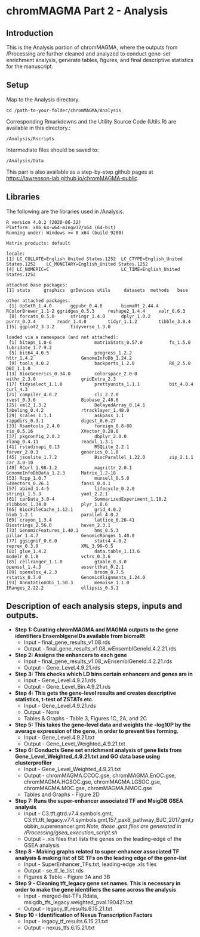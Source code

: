 # chromMAGMA Part 2 - Analysis

## Introduction
This is the Analysis portion of chromMAGMA, where the outputs from /Processing are further cleaned and analyzed to conduct gene-set enrichment analysis, generate tables, figures, and final descriptive statistics for the manuscript.

## Setup 
Map to the Analysis directory. 
```
cd /path-to-your-folder/chromMAGMA/Analysis
```
Corresponding Rmarkdowns and the Utility Source Code (Utils.R) are available in this directory.:

```
/Analysis/Rscripts
```
Intermediate files should be saved to:

```
/Analysis/Data
```
This part is also available as a step-by-step github pages at https://lawrenson-lab.github.io/chromMAGMA-public.

## Libraries
The following are the libraries used in /Analysis.
```
R version 4.0.2 (2020-06-22)
Platform: x86_64-w64-mingw32/x64 (64-bit)
Running under: Windows >= 8 x64 (build 9200)

Matrix products: default

locale:
[1] LC_COLLATE=English_United States.1252  LC_CTYPE=English_United States.1252    LC_MONETARY=English_United States.1252
[4] LC_NUMERIC=C                           LC_TIME=English_United States.1252    

attached base packages:
[1] stats     graphics  grDevices utils     datasets  methods   base     

other attached packages:
 [1] UpSetR_1.4.0       ggpubr_0.4.0       biomaRt_2.44.4     RColorBrewer_1.1-2 ggridges_0.5.3     reshape2_1.4.4     valr_0.6.3        
 [8] forcats_0.5.0      stringr_1.4.0      dplyr_1.0.2        purrr_0.3.4        readr_1.4.0        tidyr_1.1.2        tibble_3.0.4      
[15] ggplot2_3.3.2      tidyverse_1.3.0   

loaded via a namespace (and not attached):
 [1] bitops_1.0-6                matrixStats_0.57.0          fs_1.5.0                    lubridate_1.7.9.2          
 [5] bit64_4.0.5                 progress_1.2.2              httr_1.4.2                  GenomeInfoDb_1.24.2        
 [9] tools_4.0.2                 backports_1.2.0             R6_2.5.0                    DBI_1.1.0                  
[13] BiocGenerics_0.34.0         colorspace_2.0-0            withr_2.3.0                 gridExtra_2.3              
[17] tidyselect_1.1.0            prettyunits_1.1.1           bit_4.0.4                   curl_4.3                   
[21] compiler_4.0.2              cli_2.2.0                   rvest_0.3.6                 Biobase_2.48.0             
[25] xml2_1.3.2                  DelayedArray_0.14.1         labeling_0.4.2              rtracklayer_1.48.0         
[29] scales_1.1.1                askpass_1.1                 rappdirs_0.3.1              digest_0.6.27              
[33] Rsamtools_2.4.0             foreign_0.8-80              rio_0.5.16                  XVector_0.28.0             
[37] pkgconfig_2.0.3             dbplyr_2.0.0                rlang_0.4.11                readxl_1.3.1               
[41] rstudioapi_0.13             RSQLite_2.2.1               farver_2.0.3                generics_0.1.0             
[45] jsonlite_1.7.2              BiocParallel_1.22.0         zip_2.1.1                   car_3.0-10                 
[49] RCurl_1.98-1.2              magrittr_2.0.1              GenomeInfoDbData_1.2.3      Matrix_1.2-18              
[53] Rcpp_1.0.7                  munsell_0.5.0               S4Vectors_0.26.1            fansi_0.4.1                
[57] abind_1.4-5                 lifecycle_0.2.0             stringi_1.5.3               yaml_2.2.1                 
[61] carData_3.0-4               SummarizedExperiment_1.18.2 zlibbioc_1.34.0             plyr_1.8.6                 
[65] BiocFileCache_1.12.1        grid_4.0.2                  blob_1.2.1                  parallel_4.0.2             
[69] crayon_1.3.4                lattice_0.20-41             Biostrings_2.56.0           haven_2.3.1                
[73] GenomicFeatures_1.40.1      hms_0.5.3                   pillar_1.4.7                GenomicRanges_1.40.0       
[77] ggsignif_0.6.0              stats4_4.0.2                reprex_0.3.0                XML_3.99-0.5               
[81] glue_1.4.2                  data.table_1.13.6           modelr_0.1.8                vctrs_0.3.6                
[85] cellranger_1.1.0            gtable_0.3.0                openssl_1.4.3               assertthat_0.2.1           
[89] openxlsx_4.2.3              broom_0.7.5                 rstatix_0.7.0               GenomicAlignments_1.24.0   
[93] AnnotationDbi_1.50.3        memoise_1.1.0               IRanges_2.22.2              ellipsis_0.3.1             
```

## Description of each analysis steps, inputs and outputs.
* **Step 1: Curating chromMAGMA and MAGMA outputs to the gene identifiers EnsemblgeneIDs available from biomaRt**
  * Input - final_gene_results_v1.08.rds
  * Output - final_gene_results_v1.08_wEnsemblGeneId.4.2.21.rds
* **Step 2: Assigns the enhancers to each gene**
  * Input - final_gene_results_v1.08_wEnsemblGeneId.4.2.21.rds
  * Output - Gene_Level.4.9.21.rds
* **Step 3: This checks which LD bins certain enhancers and genes are in**
  * Input - Gene_Level.4.9.21.rds
  * Output - Gene_Level_Bin.4.9.21.rds
* **Step 4: This gets the gene-level results and creates descriptive statistics, t-test of ZSTATs etc.**
  * Input - Gene_Level.4.9.21.rds
  * Output - None
  * Tables & Graphs - Table 3, Figures 1C, 2A, and 2C
* **Step 5: This takes the gene-level data and weights the -log10P by the average expression of the gene, in order to prevent ties forming.**
  * Input - Gene_Level.4.9.21.txt
  * Output - Gene_Level_Weighted_4.9.21.txt
* **Step 6: Conducts Gene set enrichment analysis of gene lists from Gene_Level_Weighted_4.9.21.txt and GO data base using clusterprofiler**
  * Input - Gene_Level_Weighted_4.9.21.txt
  * Output - chromMAGMA.CCOC.gse, chromMAGMA.EnOC.gse, chromMAGMA.HGSOC.gse, chromMAGMA.LGSOC.gse, chromMAGMA.MOC.gse, chromMAGMA.NMOC.gse
  * Tables and Graphs - Figure 2D
* **Step 7: Runs the super-enhancer associated TF and MsigDB GSEA analysis** 
  * Input - C3.tft.gtrd.v7.4.symbols.gmt, C3.tft.tft_legacy.v7.4.symbols.gmt,157_pax8_pathway_BJC_2017.gmt,robbin_superenancer.gmt
  *Note, these .gmt files are generated in /Processing/gsea_execution_script.sh* 
  * Output - .xls files that lists the genes on the leading-edge of the GSEA analysis
* **Step 8 - Making graphs related to super-enhancer associated TF analysis & making list of SE TFs on the leading edge of the gene-list**
  * Input - SuperEnhancer_TFs.txt, leading-edge .xls files
  * Output - se_tf_le_list.rds
  * Figures & Table - Figure 3A and 3B
* **Step 9 - Cleaning tft_legacy gene set names. This is necessary in order to make the gene identifiers the same across the analysis**
  * Input - merged-list-TFs.Rdata, msigdb_tfs_legacy.weighted_pval.190421.txt
  * Output - legacy_tf_results.6.15.21.txt
* **Step 10 - Identification of Nexus Transcription Factors**
  * Input - legacy_tf_results.6.15.21.txt
  * Output - nexus_tfs.6.15.21.txt



